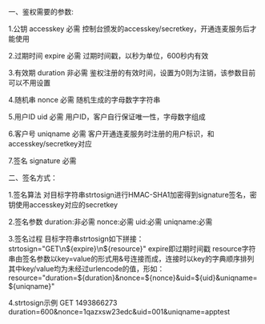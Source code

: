 一、鉴权需要的参数:

1.公钥
accesskey
必需
控制台颁发的accesskey/secretkey，开通连麦服务后才能使用

2.过期时间
expire
必需
过期时间戳，以秒为单位，600秒内有效

3.有效期
duration
非必需
鉴权注册的有效时间，设置为0则为注销，该参数目前可以不用设置

4.随机串
nonce
必需
随机生成的字母数字字符串

5.用户ID
uid
必需
用户ID，客户自行保证唯一性，字母数字组成

6.客户号
uniqname
必需
客户开通连麦服务时注册的用户标识，和accesskey/secretkey对应

7.签名
signature
必需


二、签名方式：

1.签名算法
对目标字符串strtosign进行HMAC-SHA1加密得到signature签名，密钥使用accesskey对应的secretkey

2.签名参数
duration:非必需
nonce:必需
uid:必需
uniqname:必需

3.签名过程
目标字符串strtosign如下拼接：
strtosign="GET\n${expire}\n${resource}"
expire即过期时间戳
resource字符串由签名参数以key=value的形式用&号连接而成，连接时以key的字典顺序排列
其中key/value均为未经过urlencode的值，形如：
resource="duration=${duration}&nonce=${nonce}&uid=${uid}&uniqname=${uniqname}"

4.strtosign示例
GET
1493866273
duration=600&nonce=1qazxsw23edc&uid=001&uniqname=apptest
